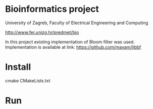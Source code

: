 # Bioinformatics project

University of Zagreb, 
Faculty of Electrical Engineering and Computing


http://www.fer.unizg.hr/predmet/bio

In this project existing implementation of Bloom filter was used. Implementation is available at link:
https://github.com/mavam/libbf



# Install
cmake CMakeLists.txt

# Run

